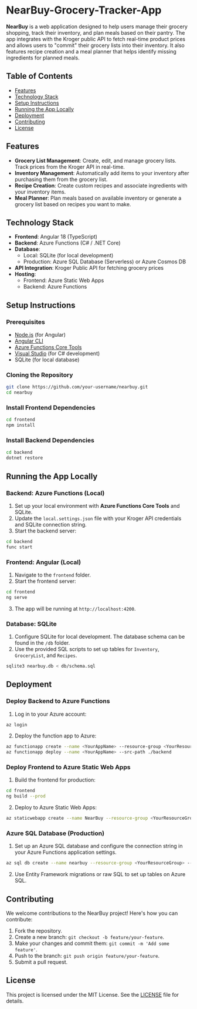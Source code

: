 # NearBuy-Grocery-Tracker-App

**NearBuy** is a web application designed to help users manage their grocery shopping, track their inventory, and plan meals based on their pantry. The app integrates with the Kroger public API to fetch real-time product prices and allows users to "commit" their grocery lists into their inventory. It also features recipe creation and a meal planner that helps identify missing ingredients for planned meals.

## Table of Contents

- [Features](#features)
- [Technology Stack](#technology-stack)
- [Setup Instructions](#setup-instructions)
- [Running the App Locally](#running-the-app-locally)
- [Deployment](#deployment)
- [Contributing](#contributing)
- [License](#license)

## Features

- **Grocery List Management**: Create, edit, and manage grocery lists. Track prices from the Kroger API in real-time.
- **Inventory Management**: Automatically add items to your inventory after purchasing them from the grocery list.
- **Recipe Creation**: Create custom recipes and associate ingredients with your inventory items.
- **Meal Planner**: Plan meals based on available inventory or generate a grocery list based on recipes you want to make.

## Technology Stack

- **Frontend**: Angular 18 (TypeScript)
- **Backend**: Azure Functions (C# / .NET Core)
- **Database**: 
  - Local: SQLite (for local development)
  - Production: Azure SQL Database (Serverless) or Azure Cosmos DB
- **API Integration**: Kroger Public API for fetching grocery prices
- **Hosting**: 
  - Frontend: Azure Static Web Apps
  - Backend: Azure Functions

## Setup Instructions

### Prerequisites

- [Node.js](https://nodejs.org/) (for Angular)
- [Angular CLI](https://angular.io/cli)
- [Azure Functions Core Tools](https://docs.microsoft.com/en-us/azure/azure-functions/functions-run-local)
- [Visual Studio](https://visualstudio.microsoft.com/) (for C# development)
- SQLite (for local database)

### Cloning the Repository

```bash
git clone https://github.com/your-username/nearbuy.git
cd nearbuy
```

### Install Frontend Dependencies

```bash
cd frontend
npm install
```

### Install Backend Dependencies

```bash
cd backend
dotnet restore
```

## Running the App Locally

### Backend: Azure Functions (Local)

1. Set up your local environment with **Azure Functions Core Tools** and SQLite.
2. Update the `local.settings.json` file with your Kroger API credentials and SQLite connection string.
3. Start the backend server:

```bash
cd backend
func start
```

### Frontend: Angular (Local)

1. Navigate to the `frontend` folder.
2. Start the frontend server:

```bash
cd frontend
ng serve
```

3. The app will be running at `http://localhost:4200`.

### Database: SQLite

1. Configure SQLite for local development. The database schema can be found in the `/db` folder.
2. Use the provided SQL scripts to set up tables for `Inventory`, `GroceryList`, and `Recipes`.

```bash
sqlite3 nearbuy.db < db/schema.sql
```

## Deployment

### Deploy Backend to Azure Functions

1. Log in to your Azure account:

```bash
az login
```

2. Deploy the function app to Azure:

```bash
az functionapp create --name <YourAppName> --resource-group <YourResourceGroup> --consumption-plan-location <Region> --runtime dotnet
az functionapp deploy --name <YourAppName> --src-path ./backend
```

### Deploy Frontend to Azure Static Web Apps

1. Build the frontend for production:

```bash
cd frontend
ng build --prod
```

2. Deploy to Azure Static Web Apps:

```bash
az staticwebapp create --name NearBuy --resource-group <YourResourceGroup> --source ./frontend
```

### Azure SQL Database (Production)

1. Set up an Azure SQL database and configure the connection string in your Azure Functions application settings.

```bash
az sql db create --name nearbuy --resource-group <YourResourceGroup> --server <ServerName> --service-objective S0
```

2. Use Entity Framework migrations or raw SQL to set up tables on Azure SQL.

## Contributing

We welcome contributions to the NearBuy project! Here's how you can contribute:

1. Fork the repository.
2. Create a new branch: `git checkout -b feature/your-feature`.
3. Make your changes and commit them: `git commit -m 'Add some feature'`.
4. Push to the branch: `git push origin feature/your-feature`.
5. Submit a pull request.

## License

This project is licensed under the MIT License. See the [LICENSE](LICENSE) file for details.
